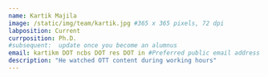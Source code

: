 ```yaml
---
name: Kartik Majila
image: /static/img/team/kartik.jpg #365 x 365 pixels, 72 dpi
labposition: Current
currposition: Ph.D.
#subsequent:  update once you become an alumnus
email: kartikm DOT ncbs DOT res DOT in #Preferred public email address
description: "He watched OTT content during working hours"
---
```

